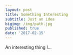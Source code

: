 ```yaml
---
layout: post
title: Something Interesting
subtitle: Just an idea
bigimg: /img/path.jpg
published: true
date: '2017-02-15'
---
```


An interesting thing I...